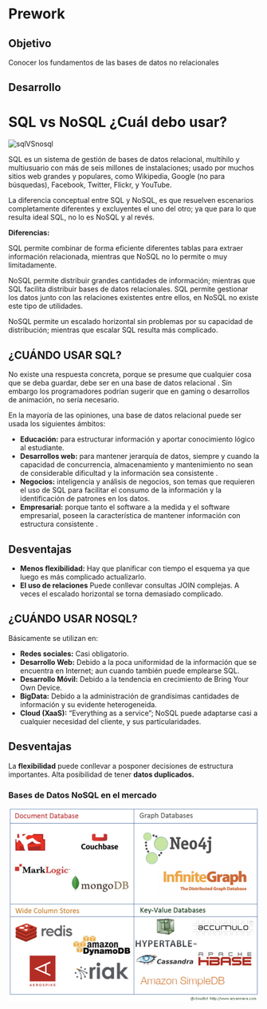 # Prework

## Objetivo

Conocer los fundamentos de las bases de datos no relacionales

## Desarrollo

# SQL vs NoSQL ¿Cuál debo usar?

![sqlVSnosql](https://cdn.website-editor.net/192387ccd8824fdcac0b5ed96f855ec3/dms3rep/multi/nosql-vs-sql-overview-1.png)

SQL es un sistema de gestión de bases de datos relacional, multihilo y multiusuario con más de seis millones de instalaciones; usado por muchos sitios web grandes y populares, como Wikipedia, Google (no para búsquedas), Facebook, Twitter, Flickr, y YouTube.

La diferencia conceptual entre SQL y NoSQL, es que resuelven escenarios completamente diferentes y excluyentes el uno del otro; ya que para lo que resulta ideal SQL, no lo es NoSQL y al revés.

**Diferencias:**

SQL permite combinar de forma eficiente diferentes tablas para extraer información relacionada, mientras que NoSQL no lo permite o muy limitadamente.

NoSQL permite distribuir grandes cantidades de información; mientras que SQL facilita distribuir bases de datos relacionales.
SQL permite gestionar los datos junto con las relaciones existentes entre ellos, en NoSQL no existe este tipo de utilidades.

NoSQL permite un escalado horizontal sin problemas  por su capacidad de distribución; mientras que escalar SQL resulta más complicado.

## ¿CUÁNDO USAR SQL?

No existe una respuesta concreta, porque se presume que cualquier cosa que se deba guardar, debe ser en una base de datos relacional . Sin embargo los programadores podrían sugerir que en gaming o desarrollos de animación, no sería necesario.

En la mayoría de las opiniones, una base de datos relacional puede ser usada los siguientes ámbitos:

+ **Educación:** para estructurar información y aportar conocimiento lógico al estudiante.
+ **Desarrollos web:** para mantener jerarquía de datos, siempre y cuando la capacidad de concurrencia, almacenamiento y mantenimiento no sean de considerable dificultad y la información sea consistente .
+ **Negocios:** inteligencia y análisis de negocios, son temas que requieren el uso de SQL para facilitar el consumo de la información y la identificación de patrones en los datos.
+ **Empresarial:** porque tanto el software a la medida y el software empresarial, poseen la característica de mantener información con estructura consistente .

## Desventajas

+ **Menos flexibilidad:** Hay que planificar con tiempo el esquema ya que luego es más complicado actualizarlo.
+ **El uso de relaciones** Puede conllevar consultas JOIN complejas.
A veces el escalado horizontal se torna demasiado complicado.

## ¿CUÁNDO USAR NOSQL?

Básicamente se utilizan en:

+ **Redes sociales:** Casi obligatorio.
+ **Desarrollo Web:** Debido a la poca uniformidad de la información que se encuentra en Internet; aun cuando también puede emplearse SQL.
+ **Desarrollo Móvil:** Debido a la tendencia  en crecimiento de Bring Your Own Device.
+ **BigData:** Debido a la administración de grandísimas cantidades de información y su evidente heterogeneida.
+ **Cloud (XaaS):** “Everything as a service”; NoSQL puede adaptarse casi a cualquier necesidad del cliente, y sus particularidades.

## Desventajas

La **flexibilidad** puede conllevar a posponer decisiones de estructura importantes.
Alta posibilidad de tener **datos duplicados.**

### Bases de Datos NoSQL en el mercado

![img/Screen_Shot_2020-06-22_at_1.52.06.png](img/Screen_Shot_2020-06-22_at_1.52.06.png)
